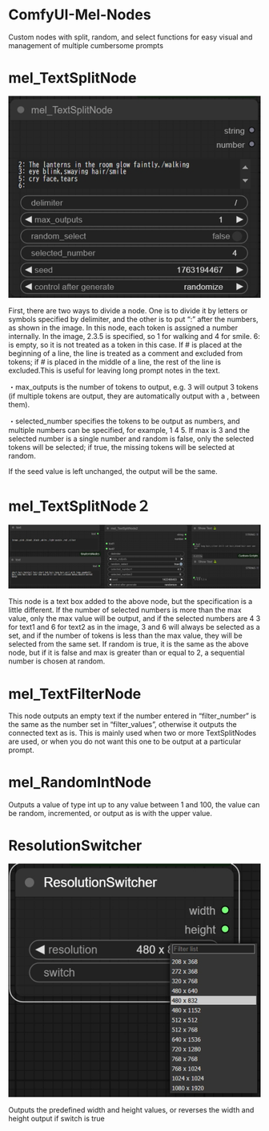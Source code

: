 # ComfyUI-Mel-Nodes
Custom nodes with split, random, and select functions for easy visual and management of multiple cumbersome prompts

# mel_TextSplitNode
![Example Workflow](https://github.com/nako-nakoko/ComfyUI-Mel-Nodes/blob/main/sp1.jpeg)

First, there are two ways to divide a node. One is to divide it by letters or symbols specified by delimiter, and the other is to put “:” after the numbers, as shown in the image. In this node, each token is assigned a number internally. In the image, 2.3.5 is specified, so 1 for walking and 4 for smile. 6: is empty, so it is not treated as a token in this case. If # is placed at the beginning of a line, the line is treated as a comment and excluded from tokens; if # is placed in the middle of a line, the rest of the line is excluded.This is useful for leaving long prompt notes in the text.

・max_outputs is the number of tokens to output, e.g. 3 will output 3 tokens (if multiple tokens are output, they are automatically output with a , between them).

・selected_number specifies the tokens to be output as numbers, and multiple numbers can be specified, for example, 1 4 5. If max is 3 and the selected number is a single number and random is false, only the selected tokens will be selected; if true, the missing tokens will be selected at random. 

If the seed value is left unchanged, the output will be the same.

# mel_TextSplitNode２
![Example Workflow](https://github.com/nako-nakoko/ComfyUI-Mel-Nodes/blob/main/sp2.jpeg)

This node is a text box added to the above node, but the specification is a little different. If the number of selected numbers is more than the max value, only the max value will be output, and if the selected numbers are 4 3 for text1 and 6 for text2 as in the image, 3 and 6 will always be selected as a set, and if the number of tokens is less than the max value, they will be selected from the same set. If random is true, it is the same as the above node, but if it is false and max is greater than or equal to 2, a sequential number is chosen at random.

# mel_TextFilterNode

This node outputs an empty text if the number entered in “filter_number” is the same as the number set in “filter_values”, otherwise it outputs the connected text as is. This is mainly used when two or more TextSplitNodes are used, or when you do not want this one to be output at a particular prompt.

# mel_RandomIntNode

Outputs a value of type int up to any value between 1 and 100, the value can be random, incremented, or output as is with the upper value.

# ResolutionSwitcher
![Example Workflow](https://github.com/nako-nakoko/ComfyUI-Mel-Nodes/blob/main/reso.jpeg)

Outputs the predefined width and height values, or reverses the width and height output if switch is true
